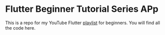 # Flutter Beginner Tutorial Series APp

This is a repo for my YouTube Flutter [playlist](https://www.youtube.com/playlist?list=PLYFiERZJuN9-KeF9LEH9kGp06WnfiVh8X) for beginners. You will find all the code here. 
